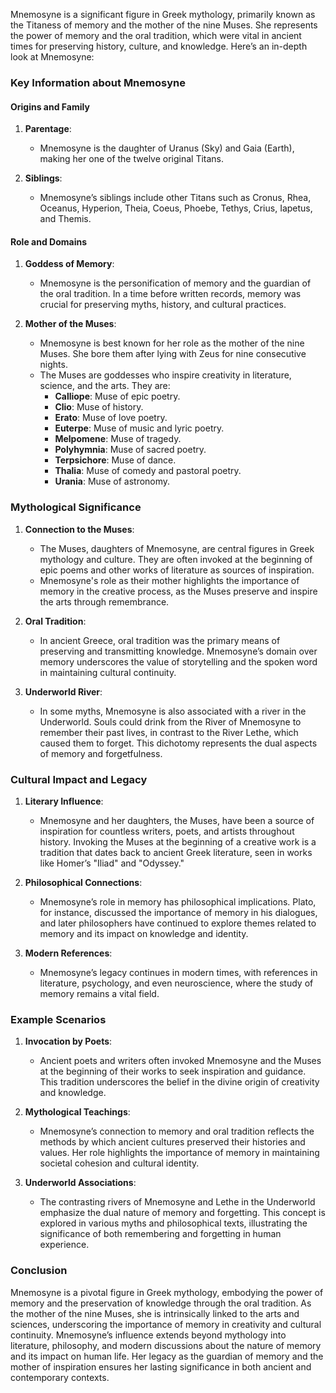 Mnemosyne is a significant figure in Greek mythology, primarily known as the Titaness of memory and the mother of the nine Muses. She represents the power of memory and the oral tradition, which were vital in ancient times for preserving history, culture, and knowledge. Here’s an in-depth look at Mnemosyne:

### Key Information about Mnemosyne

#### Origins and Family
1. **Parentage**:
   - Mnemosyne is the daughter of Uranus (Sky) and Gaia (Earth), making her one of the twelve original Titans.

2. **Siblings**:
   - Mnemosyne’s siblings include other Titans such as Cronus, Rhea, Oceanus, Hyperion, Theia, Coeus, Phoebe, Tethys, Crius, Iapetus, and Themis.

#### Role and Domains

1. **Goddess of Memory**:
   - Mnemosyne is the personification of memory and the guardian of the oral tradition. In a time before written records, memory was crucial for preserving myths, history, and cultural practices.

2. **Mother of the Muses**:
   - Mnemosyne is best known for her role as the mother of the nine Muses. She bore them after lying with Zeus for nine consecutive nights.
   - The Muses are goddesses who inspire creativity in literature, science, and the arts. They are:
     - **Calliope**: Muse of epic poetry.
     - **Clio**: Muse of history.
     - **Erato**: Muse of love poetry.
     - **Euterpe**: Muse of music and lyric poetry.
     - **Melpomene**: Muse of tragedy.
     - **Polyhymnia**: Muse of sacred poetry.
     - **Terpsichore**: Muse of dance.
     - **Thalia**: Muse of comedy and pastoral poetry.
     - **Urania**: Muse of astronomy.

### Mythological Significance

1. **Connection to the Muses**:
   - The Muses, daughters of Mnemosyne, are central figures in Greek mythology and culture. They are often invoked at the beginning of epic poems and other works of literature as sources of inspiration.
   - Mnemosyne's role as their mother highlights the importance of memory in the creative process, as the Muses preserve and inspire the arts through remembrance.

2. **Oral Tradition**:
   - In ancient Greece, oral tradition was the primary means of preserving and transmitting knowledge. Mnemosyne’s domain over memory underscores the value of storytelling and the spoken word in maintaining cultural continuity.

3. **Underworld River**:
   - In some myths, Mnemosyne is also associated with a river in the Underworld. Souls could drink from the River of Mnemosyne to remember their past lives, in contrast to the River Lethe, which caused them to forget. This dichotomy represents the dual aspects of memory and forgetfulness.

### Cultural Impact and Legacy

1. **Literary Influence**:
   - Mnemosyne and her daughters, the Muses, have been a source of inspiration for countless writers, poets, and artists throughout history. Invoking the Muses at the beginning of a creative work is a tradition that dates back to ancient Greek literature, seen in works like Homer’s "Iliad" and "Odyssey."

2. **Philosophical Connections**:
   - Mnemosyne’s role in memory has philosophical implications. Plato, for instance, discussed the importance of memory in his dialogues, and later philosophers have continued to explore themes related to memory and its impact on knowledge and identity.

3. **Modern References**:
   - Mnemosyne’s legacy continues in modern times, with references in literature, psychology, and even neuroscience, where the study of memory remains a vital field.

### Example Scenarios

1. **Invocation by Poets**:
   - Ancient poets and writers often invoked Mnemosyne and the Muses at the beginning of their works to seek inspiration and guidance. This tradition underscores the belief in the divine origin of creativity and knowledge.

2. **Mythological Teachings**:
   - Mnemosyne’s connection to memory and oral tradition reflects the methods by which ancient cultures preserved their histories and values. Her role highlights the importance of memory in maintaining societal cohesion and cultural identity.

3. **Underworld Associations**:
   - The contrasting rivers of Mnemosyne and Lethe in the Underworld emphasize the dual nature of memory and forgetting. This concept is explored in various myths and philosophical texts, illustrating the significance of both remembering and forgetting in human experience.

### Conclusion

Mnemosyne is a pivotal figure in Greek mythology, embodying the power of memory and the preservation of knowledge through the oral tradition. As the mother of the nine Muses, she is intrinsically linked to the arts and sciences, underscoring the importance of memory in creativity and cultural continuity. Mnemosyne’s influence extends beyond mythology into literature, philosophy, and modern discussions about the nature of memory and its impact on human life. Her legacy as the guardian of memory and the mother of inspiration ensures her lasting significance in both ancient and contemporary contexts.

